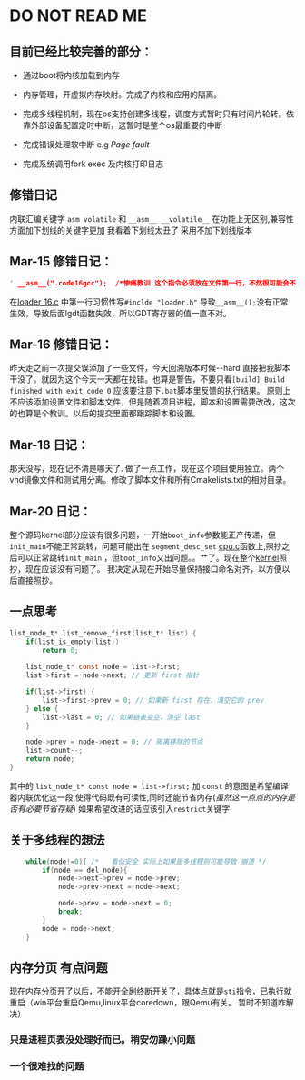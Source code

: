 # DO NOT READ ME 

## 目前已经比较完善的部分：

- 通过boot将内核加载到内存

- 内存管理，开虚拟内存映射。完成了内核和应用的隔离。

- 完成多线程机制，现在os支持创建多线程，调度方式暂时只有时间片轮转。依靠外部设备配置定时中断，这暂时是整个os最重要的中断

- 完成错误处理软中断 e.g  _Page fault_

- 完成系统调用fork exec 及内核打印日志



## 修错日记
内联汇编关键字 `asm volatile` 和 `__asm__ __volatile__` 在功能上无区别,兼容性方面加下划线的关键字更加
我看着下划线太丑了 采用不加下划线版本


## Mar-15 修错日记：


```C
' __asm__(".code16gcc");  /*惨痛教训 这个指令必须放在文件第一行，不然很可能会不生效*/ '
```
在[loader_16.c](./source/loader/loader_16.c) 中第一行习惯性写`#inclde "loader.h"` 导致`__asm__();`没有正常生效，导致后面lgdt函数失效，所以GDT寄存器的值一直不对。


## Mar-16 修错日记：

昨天走之前一次提交误添加了一些文件，今天回溯版本时候--hard 直接把我脚本干没了。就因为这个今天一天都在找错。也算是警告，不要只看`[build] Build finished with exit code 0` 应该要注意下`.bat`脚本里反馈的执行结果。
原则上不应该添加设置文件和脚本文件，但是随着项目进程，脚本和设置需要改改，这次的也算是个教训。以后的提交里面都跟踪脚本和设置。


## Mar-18 日记：
那天没写，现在记不清是哪天了. 做了一点工作，现在这个项目使用独立。两个vhd镜像文件和测试用分离。修改了脚本文件和所有Cmakelists.txt的相对目录。

## Mar-20 日记：
整个源码kernel部分应该有很多问题，一开始`boot_info`参数能正产传递，但`init_main`不能正常跳转，问题可能出在 `segment_desc_set` [cpu.c](./source/kernel/cpu/cpu.c)函数上,照抄之后可以正常跳转`init_main` ，但`boot_info`又出问题。。艹了。现在整个[kernel](./source/kernel)照抄，现在应该没有问题了。
我决定从现在开始尽量保持接口命名对齐，以方便以后直接照抄。

## 一点思考
```C
list_node_t* list_remove_first(list_t* list) {
    if(list_is_empty(list))
        return 0;
        
    list_node_t* const node = list->first;
    list->first = node->next; // 更新 first 指针

    if(list->first) {
        list->first->prev = 0; // 如果新 first 存在，清空它的 prev
    } else {
        list->last = 0; // 如果链表变空，清空 last
    }

    node->prev = node->next = 0; // 隔离移除的节点
    list->count--;
    return node;
}
```
其中的 ` list_node_t* const node = list->first; ` 加 `const` 的意图是希望编译器内联优化这一段,使得代码既有可读性,同时还能节省内存(*虽然这一点点的内存是否有必要节省存疑*)
如果希望改进的话应该引入`restrict`关键字


## 关于多线程的想法
```C    
    while(node!=0){ /*   看似安全 实际上如果是多线程则可能导致 崩溃 */ 
        if(node == del_node){
            node->next->prev = node->prev;
            node->prev->next = node->next;

            node->prev = node->next = 0;
            break;
        }
        node = node->next;
    }
```


## 内存分页 有点问题
现在内存分页开了以后，不能开全剧终断开关了，具体点就是`sti`指令，已执行就重启（win平台重启Qemu,linux平台coredown，跟Qemu有关。 暂时不知道咋解决）

### 只是进程页表没处理好而已。稍安勿躁小问题

### 一个很难找的问题